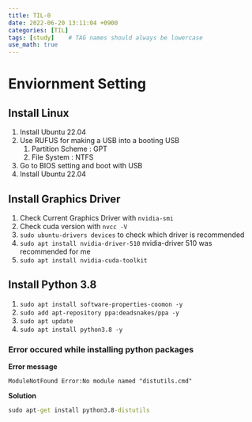 ```yaml
---
title: TIL-0
date: 2022-06-20 13:11:04 +0900
categories: [TIL]
tags: [study]    # TAG names should always be lowercase
use_math: true
--- 
```


# **Enviornment Setting**

## **Install Linux**

1. Install Ubuntu 22.04
2. Use RUFUS for making a USB into a booting USB
   1. Partition Scheme : GPT
   2. File System : NTFS
3. Go to BIOS setting and boot with USB
4. Install Ubuntu 22.04

## **Install Graphics Driver**

1. Check Current Graphics Driver with ``` nvidia-smi ```
2. Check cuda version with ```nvcc -V ```
3. ``` sudo ubuntu-drivers devices ``` to check which driver is recommended
4. ``` sudo apt install nvidia-driver-510 ``` nvidia-driver 510 was recommended for me
5. ``` sudo apt install nvidia-cuda-toolkit ``` 

## **Install Python 3.8**
1. ``` sudo apt install software-properties-coomon -y ```
2. ``` sudo add apt-repository ppa:deadsnakes/ppa -y ```
3. ``` sudo apt update ```
4. ``` sudo apt install python3.8 -y ```

### **Error occured while installing python packages**

**Error message**

```
ModuleNotFound Error:No module named "distutils.cmd"
```

**Solution**
```cmd
sudo apt-get install python3.8-distutils 
```

